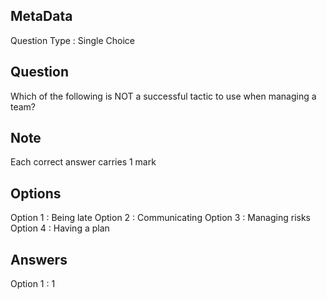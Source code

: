 ## MetaData
Question Type : Single Choice

## Question
Which of the following is NOT a successful tactic to use when managing a team?

## Note
Each correct answer carries 1 mark

## Options
Option 1 : Being late
Option 2 : Communicating
Option 3 : Managing risks
Option 4 : Having a plan

## Answers
Option 1 : 1
